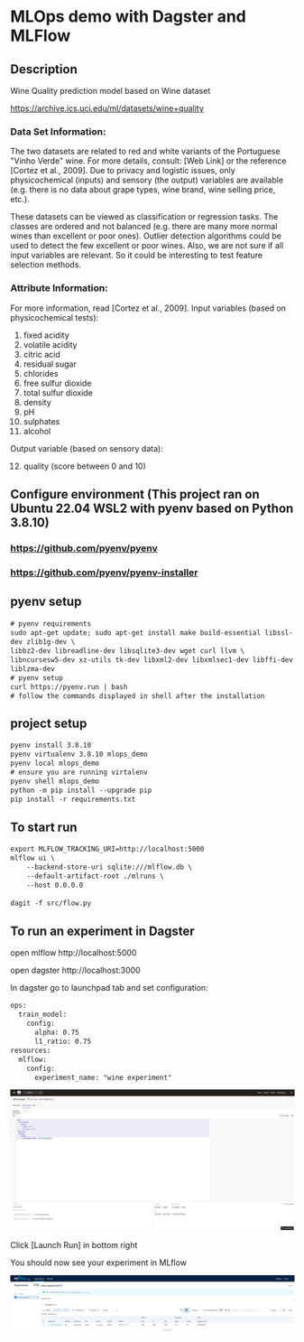 # MLOps demo with Dagster and MLFlow

## Description
Wine Quality prediction model based on Wine dataset

https://archive.ics.uci.edu/ml/datasets/wine+quality

### Data Set Information:

The two datasets are related to red and white variants of the Portuguese "Vinho Verde" wine. For more details, consult: [Web Link] or the reference [Cortez et al., 2009]. Due to privacy and logistic issues, only physicochemical (inputs) and sensory (the output) variables are available (e.g. there is no data about grape types, wine brand, wine selling price, etc.).

These datasets can be viewed as classification or regression tasks. The classes are ordered and not balanced (e.g. there are many more normal wines than excellent or poor ones). Outlier detection algorithms could be used to detect the few excellent or poor wines. Also, we are not sure if all input variables are relevant. So it could be interesting to test feature selection methods.


### Attribute Information:

For more information, read [Cortez et al., 2009].
Input variables (based on physicochemical tests):
1. fixed acidity
2. volatile acidity
3. citric acid
4. residual sugar
5. chlorides
6. free sulfur dioxide
7. total sulfur dioxide
8. density
9. pH
10. sulphates
11. alcohol

Output variable (based on sensory data):

12. quality (score between 0 and 10)


## Configure environment (This project ran on Ubuntu 22.04 WSL2 with pyenv based on Python 3.8.10)
### https://github.com/pyenv/pyenv
### https://github.com/pyenv/pyenv-installer
## pyenv setup
```console
# pyenv requirements
sudo apt-get update; sudo apt-get install make build-essential libssl-dev zlib1g-dev \
libbz2-dev libreadline-dev libsqlite3-dev wget curl llvm \
libncursesw5-dev xz-utils tk-dev libxml2-dev libxmlsec1-dev libffi-dev liblzma-dev
# pyenv setup
curl https://pyenv.run | bash
# follow the commands displayed in shell after the installation
```
## project setup
```console
pyenv install 3.8.10
pyenv virtualenv 3.8.10 mlops_demo
pyenv local mlops_demo
# ensure you are running virtalenv
pyenv shell mlops_demo
python -m pip install --upgrade pip
pip install -r requirements.txt
```

## To start run

```console
export MLFLOW_TRACKING_URI=http://localhost:5000
mlflow ui \
    --backend-store-uri sqlite:///mlflow.db \
    --default-artifact-root ./mlruns \
    --host 0.0.0.0

dagit -f src/flow.py
```

## To run an experiment in Dagster
open mlflow http://localhost:5000

open dagster http://localhost:3000

In dagster go to launchpad tab and set configuration:
```console
ops:
  train_model:
    config:
      alpha: 0.75
      l1_ratio: 0.75
resources:
  mlflow:
    config:
      experiment_name: "wine experiment"
```
<img src="img/dagster_demo.png" width="800">

Click [Launch Run] in bottom right

You should now see your experiment in MLflow

<img src="img/mlflow_demo.png" width="800">